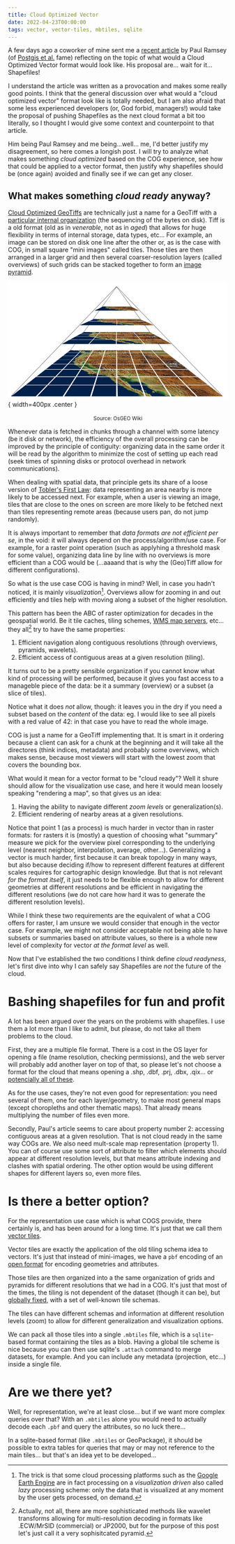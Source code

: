 ```yaml
---
title: Cloud Optimized Vector
date: 2022-04-23T00:00:00
tags: vector, vector-tiles, mbtiles, sqlite
---
```


A few days ago a coworker of mine sent me a [recent
article](http://blog.cleverelephant.ca/2022/04/coshp.html) by Paul Ramsey (of
[Postgis et al.](http://blog.cleverelephant.ca/projects) fame) reflecting on the
topic of what would a Cloud Optimized Vector format would look like. His
proposal are... wait for it... Shapefiles!

I understand the article was written as a provocation and makes some really good
points. I think that the general discussion over what would a "cloud optimized
vector" format look like is totally needed, but I am also afraid that some less
experienced developers (or, God forbid, managers!) would take the proposal of
pushing Shapefiles as the next cloud format a bit too literally, so I thought I
would give some context and counterpoint to that article.

Him being Paul Ramsey and me being...well... me, I'd better justify my
disagreement, so here comes a longish post. I will try to analyze what makes
something *cloud optimized* based on the COG experience, see how that could be
applied to a vector format, then justify why shapefiles should be (once again)
avoided and finally see if we can get any closer.

## What makes something _cloud ready_ anyway?

[Cloud Optimized GeoTiffs](https://www.cogeo.org/) are technically just a name
for a GeoTiff with a [particular internal
organization](https://github.com/cogeotiff/cog-spec/blob/master/spec.md)
(the sequencing of the bytes on disk). Tiff is a old format (old as in _venerable_,
not as in _aged_) that allows for huge flexibility in terms of internal
storage, data types, etc... For example, an image can be stored on disk one line
after the other or, as is the case with COG, in small square "mini images"
called tiles. Those tiles are then arranged in a larger grid and then several
coarser-resolution layers (called overviews) of such grids can be stacked
together to form an [image pyramid](https://en.wikipedia.org/wiki/Pyramid_(image_processing)).

![&nbsp;](/images/pyramid.jpeg "pyramid mage"){ width=400px .center }
<p><center><small>Source: OsGEO Wiki</small></center></p>

Whenever data is fetched in chunks through a channel with some latency (be it disk 
or network), the efficiency of the overall processing can be improved by the
principle of contiguity: organizing data in the same order it will be read by the
algorithm to minimize the cost of setting up each read (seek times of spinning
disks or protocol overhead in network communications).

When dealing with spatial data, that principle gets its share of a loose version of [Tobler's First
Law](https://en.wikipedia.org/wiki/Tobler%27s_first_law_of_geography): data
representing an area nearby is more likely to be accessed next. For example,
when a user is viewing an image, tiles that are close to the ones on screen are
more likely to be fetched next than tiles representing remote areas (because
users pan, do not jump randomly).

It is always important to remember that *data formats are not efficient per 
se*, in the void: it will always depend on the process/algorithm/use case. For
example, for a raster point operation (such as applyhing a threshold mask for
some value), organizing data line by line with no overviews is more
efficient than a COG would be (...aaaand that is why the (Geo)Tiff allow for
different configurations). 

So what is the use case COG is having in mind? Well, in case you hadn't noticed,
it is mainly *visualization*[^lazy]. Overviews allow for zooming in and out efficiently
and tiles help with moving along a subset of the higher resolution. 

This pattern has been the ABC of raster optimization for decades in
the geospatial world. Be it tile caches, tiling schemes, [WMS map servers](https://mapserver.org/optimization/raster.html), etc...
they all[^wavelets] try to have the same properties:

1. Efficient navigation along contiguous resolutions (through overviews, pyramids, wavelets).
2. Efficient access of contiguous areas at a given resolution (tiling).

It turns out to be a pretty sensible organization if you cannot know what kind
of processing will be performed, because it gives you fast access to a manageble
piece of the data: be it a summary (overview) or a subset (a slice of tiles).

Notice what it does *not* allow, though: it leaves you in the dry if you need a
subset based on the *content* of the data: eg. I would like to see all pixels
with a red value of 42: in that case you have to read the whole image.

COG is just a name for a GeoTiff implementing that. It is smart in it ordering
because a client can ask for a chunk at the beginning and it will take all the
directores (think indices, metadata) and probably some overviews, which makes
sense, because most viewers will start with the lowest zoom that covers the
bounding box.

What would it mean for a vector format to be "cloud ready"? Well it shure should
allow for the visualization use case, and here it would mean loosely speaking
"rendering a map", so that gives us an idea:

1. Having the ability to navigate different *zoom levels* or generalization(s).
2. Efficient rendering of nearby areas at a given resolutions.

Notice that point 1 (as a process) is much harder in vector than in raster
formats: for rasters it is (mostly) a question of choosing what "summary"
measure we pick for the overview pixel corresponding to the underlying level
(nearest neighbor, interpolation, average, other...). Generalizing a vector is
much harder, first because it can break topology in many ways, but also
because deciding if/how to represent different features at different scales
requires for cartographic design knowledge. But that is not relevant *for the
format itself*, it just needs to be flexible enough to allow for different
geometries at different resolutions and be efficient in navigating the different
resolutions (we do not care how hard it was to generate the different resolution
levels).

While I think these two requirements are the equivalent of what a COG offers for
raster, I am unsure we would consider that enough in the vector case. For
example, we might not consider acceptable not being able to have subsets or
summaries based on attribute values, so there is a whole new level of complexity
for vector _at the format level_ as well.

Now that I've established the two conditions I think define *cloud readyness*,
let's first dive into why I can safely say Shapefiles are *not* the future of
the cloud.

# Bashing shapefiles for fun and profit

A lot has been argued over the years on the problems with shapefiles. I use them
a lot more than I like to admit, but please, do not take all them problems to
the cloud.

First, they are a multiple file format. There is a cost in the OS layer for
opening a file (name resolution, checking permissions), and the web server will
probably add another layer on top of that, so please let's not choose a format
for the cloud that means opening a .shp, .dbf, .prj, .dbx, .qix... 
or [potencially all of these](https://desktop.arcgis.com/en/arcmap/10.3/manage-data/shapefiles/shapefile-file-extensions.htm).

As for the use cases, they're not even good for representation: you need several
of them, one for each layer/geometry, to make most general maps (except choropleths and
other thematic maps). That already means multiplying the number of files even more.

Secondly, Paul's article seems to care about property number 2: accessing
contiguous areas at a given resolution. That is not cloud ready in the same way
COGs are. We also need mult-scale map representation (property 1). You can of
course use some sort of attribute to filter which elements should appear at
different resolution levels, but that means attribute indexing and clashes with
spatial ordering. The other option would be using different shapes for different
layers so, even more files.

# Is there a better option?

For the representation use case which is what
COGS provide, there certainly is, and has been around for a long time. It's just
that we call them [vector
tiles](https://docs.mapbox.com/data/tilesets/guides/vector-tiles-introduction/).

Vector tiles are exactly the application of the old tiling schema idea to
vectors. It's just that instead of mini-images, we have a `pbf` encoding of an
[open format](github.com/mapbox/vector-tile-spec/tree/master/2.1#41-layers) for
encoding geometries and attributes.

Those tiles are then organized into a the same organization of grids and pyramids for different
resolutions that we had in a COG. It's just that most of the times, the tiling
is not dependent of the
dataset (though it can be), but [globally
fixed](https://www.maptiler.com/google-maps-coordinates-tile-bounds-projection/#3/15.00/50.00),
with a set of well-known tile schemas.

The tiles can have different schemas and information at different resolution
levels (zoom) to allow for different generalization and visualization options.

We can pack all those tiles into a single `.mbtiles` file, which is a
`sqlite`-based format containing the tiles as a blob. Having a global tile
scheme is nice because you can then use sqlite's `.attach` command to merge
datasets, for example. And you can include any metadata (projection, etc...)
inside a single file.

# Are we there yet?

Well, for representation, we're at least close... but if we want more complex
queries over that? With an `.mbtiles` alone you would need to actually decode
each `.pbf` and query the attributes, so no luck there...

In a sqlite-based format (like `.mbtiles` or GeoPackage), it
should be possible to extra tables for queries that may or may not reference to
the main tiles... but that's an idea yet to be developed...


[^wavelets]: Actually, not all, there are more sophisticated methods like
    wavelet transforms allowing for multi-resolution decoding in formats like
    .ECW/MrSID (commercial) or JP2000, but for the purpose of this post let's
    just call it a very sophisitcated pyramid.
 
[^lazy]: The trick is that some cloud processing platforms such as the [Google
    Earth Engine](https://earthengine.google.com/) are in fact processing on a
    *visualization driven* also called *lazy* processing scheme: only the data
    that is visualized at any moment by the user gets processed, on demand.
